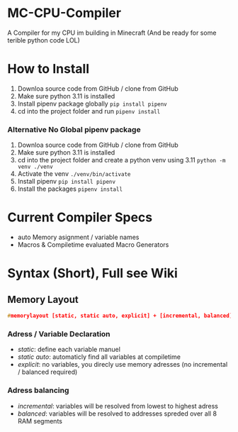 # MC-CPU-Compiler
A Compiler for my CPU im building in Minecraft
(And be ready for some terible python code LOL)

# How to Install
1. Downloa source code from GitHub / clone from GitHub
2. Make sure python 3.11 is installed
3. Install pipenv package globally `pip install pipenv`
4. cd into the project folder and run `pipenv install`

### Alternative No Global pipenv package

1. Downloa source code from GitHub / clone from GitHub
2. Make sure python 3.11 is installed
3. cd into the project folder and create a python venv using 3.11 `python -m venv ./venv`
4. Activate the venv `./venv/bin/activate`
5. Install pipenv `pip install pipenv`
6. Install the packages `pipenv install`

# Current Compiler Specs
- auto Memory asignment / variable names
- Macros & Compiletime evaluated Macro Generators

# Syntax (Short), Full see Wiki
## Memory Layout
```c++
#memorylayout [static, static auto, explicit] + [incremental, balanced]
```
### Adress / Variable Declaration
- *static*: define each variable manuel
- *static auto*: automaticly find all variables at compiletime
- *explicit*: no variables, you direcly use memory adresses (no incremental / balanced required)

### Adress balancing
- *incremental*: variables will be resolved from lowest to highest adress
- *balanced*: variables will be resolved to addresses spreded over all 8 RAM segments
